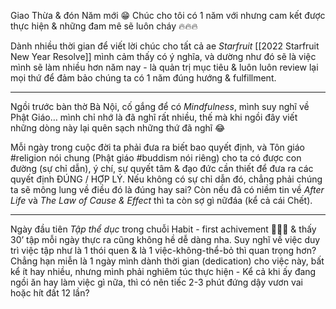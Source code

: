 Giao Thừa & đón Năm mới 😁 Chúc cho tôi có 1 năm với nhưng cam kết được thực hiện & những đam mê sẽ luôn cháy 🔥🔥🔥

Dành nhiều thời gian để viết lời chúc cho tất cả ae *Starfruit* [[2022 Starfruit New Year Resolve]] mình cảm thấy có ý nghĩa, và dường như đó sẽ là việc mình sẽ làm nhiều hơn năm nay - là quản trị mục tiêu & luôn luôn review lại mọi thứ để đảm bảo chúng ta có 1 năm đúng hướng & fulfillment.

---  

Ngồi trước bàn thờ Bà Nội, cố gắng để có *Mindfulness*, mình suy nghĩ về Phật Giáo… mình chỉ nhớ là đã nghĩ rất nhiều, thế mà khi ngồi đây viết những dòng này lại quên sạch những thứ đã nghĩ 😂

Mỗi ngày trong cuộc đời ta phải đưa ra biết bao quyết định, và Tôn giáo #religion nói chung (Phật giáo #buddism nói riêng) cho ta có được con đường (sự chỉ dẫn), ý chí, sự quyết tâm & đạo đức cần thiết để đưa ra các quyết định ĐÚNG / HỢP LÝ. Nếu không có sự chỉ dẫn đó, chẳng phải chúng ta sẽ mông lung về điều đó là đúng hay sai? Còn nếu đã có niềm tin về *After Life* và *The Law of Cause & Effect* thì ta còn sợ gì nữđáa (kể cả cái Chết).
  
---

Ngày đầu tiên *Tập thể dục* trong chuỗi Habit - first achivement 👏👏👏 & thấy 30’ tập mỗi ngày thực ra cũng không hề dễ dàng nha. Suy nghĩ về việc duy trì việc tập như là 1 thói quen & là 1 việc-không-thể-bỏ thì quan trọng hơn? Chẳng hạn miễn là 1 ngày mình dành thời gian (dedication) cho việc này, bất kể ít hay nhiều, nhưng mình phải nghiêm túc thực hiện - Kể cả khi ấy đang ngồi ăn hay làm việc gì nữa, thì có nên tiếc 2-3 phút đứng dậy vươn vai hoặc hít đất 12 lần?